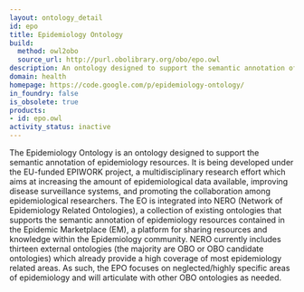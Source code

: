 ```yaml
---
layout: ontology_detail
id: epo
title: Epidemiology Ontology
build:
  method: owl2obo
  source_url: http://purl.obolibrary.org/obo/epo.owl
description: An ontology designed to support the semantic annotation of epidemiology resources
domain: health
homepage: https://code.google.com/p/epidemiology-ontology/
in_foundry: false
is_obsolete: true
products:
- id: epo.owl
activity_status: inactive
---
```


The Epidemiology Ontology is an ontology designed to support the semantic annotation of epidemiology resources. It is being developed under the EU-funded EPIWORK project, a multidisciplinary research effort which aims at increasing the amount of epidemiological data available, improving disease surveillance systems, and promoting the collaboration among epidemiological researchers. The EO is integrated into NERO (Network of Epidemiology Related Ontologies), a collection of existing ontologies that supports the semantic annotation of epidemiology resources contained in the Epidemic Marketplace (EM), a platform for sharing resources and knowledge within the Epidemiology community. NERO currently includes thirteen external ontologies (the majority are OBO or OBO candidate ontologies) which already provide a high coverage of most epidemiology related areas. As such, the EPO focuses on neglected/highly specific areas of epidemiology and will articulate with other OBO ontologies as needed.
